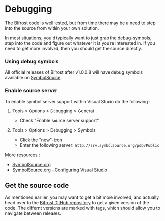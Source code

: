 # Debugging

The Bifrost code is well tested, but from time there may be a need to step into the source from within your own solution. 

In most situations, you'd typically want to just grab the debug-symbols, step into the code and figure out whatever it is you're interested in. If you need to get more involved, then you should get the source directly.


### Using debug symbols
All official releases of Bifrost after v1.0.0.8 will have debug symbols available on [SymbolSource](http://www.symbolsource.org).

### Enable source server

To enable symbol server support within Visual Studio do the following  : 

 1. Tools > Options > Debugging > General
 	- Check "Enable source server support"
 
 2. Tools > Options > Debugging > Symbols
 	- Click the "new"-icon 
 	- Enter the following server: 
 	   ``http://srv.symbolsource.org/pdb/Public``


 More resources : 
  - [SymbolSource.org](http://www.symbolsource.org)
  - [SymbolSource.org - Configuring Visual Studio](http://www.symbolsource.org/)


 ## Get the source code

 As mentioned earlier, you may want to get a bit more involved, and actually head over to the [Bifrost GitHub repository](http://github.com/dolittle/Bifrost) to get a given version of the code. The differnt versions are marked with tags, which should allow you to navigate between releases.